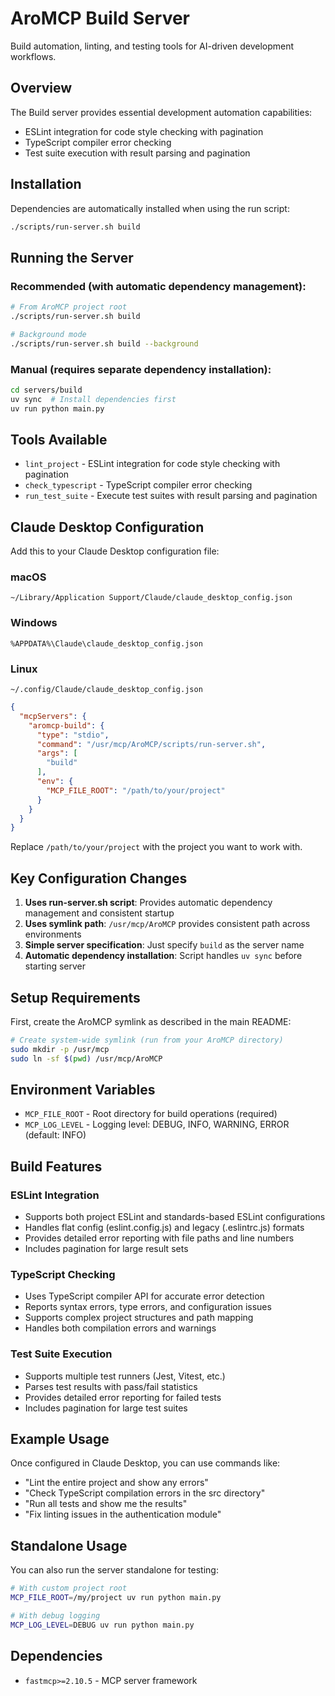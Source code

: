 # AroMCP Build Server

Build automation, linting, and testing tools for AI-driven development workflows.

## Overview

The Build server provides essential development automation capabilities:
- ESLint integration for code style checking with pagination
- TypeScript compiler error checking
- Test suite execution with result parsing and pagination

## Installation

Dependencies are automatically installed when using the run script:

```bash
./scripts/run-server.sh build
```

## Running the Server

### Recommended (with automatic dependency management):
```bash
# From AroMCP project root
./scripts/run-server.sh build

# Background mode
./scripts/run-server.sh build --background
```

### Manual (requires separate dependency installation):
```bash
cd servers/build
uv sync  # Install dependencies first
uv run python main.py
```

## Tools Available

- `lint_project` - ESLint integration for code style checking with pagination
- `check_typescript` - TypeScript compiler error checking  
- `run_test_suite` - Execute test suites with result parsing and pagination

## Claude Desktop Configuration

Add this to your Claude Desktop configuration file:

### macOS
`~/Library/Application Support/Claude/claude_desktop_config.json`

### Windows
`%APPDATA%\Claude\claude_desktop_config.json`

### Linux
`~/.config/Claude/claude_desktop_config.json`

```json
{
  "mcpServers": {
    "aromcp-build": {
      "type": "stdio",
      "command": "/usr/mcp/AroMCP/scripts/run-server.sh",
      "args": [
        "build"
      ],
      "env": {
        "MCP_FILE_ROOT": "/path/to/your/project"
      }
    }
  }
}
```

Replace `/path/to/your/project` with the project you want to work with.

## Key Configuration Changes

1. **Uses run-server.sh script**: Provides automatic dependency management and consistent startup
2. **Uses symlink path**: `/usr/mcp/AroMCP` provides consistent path across environments
3. **Simple server specification**: Just specify `build` as the server name
4. **Automatic dependency installation**: Script handles `uv sync` before starting server

## Setup Requirements

First, create the AroMCP symlink as described in the main README:

```bash
# Create system-wide symlink (run from your AroMCP directory)
sudo mkdir -p /usr/mcp
sudo ln -sf $(pwd) /usr/mcp/AroMCP
```

## Environment Variables

- `MCP_FILE_ROOT` - Root directory for build operations (required)
- `MCP_LOG_LEVEL` - Logging level: DEBUG, INFO, WARNING, ERROR (default: INFO)

## Build Features

### ESLint Integration
- Supports both project ESLint and standards-based ESLint configurations
- Handles flat config (eslint.config.js) and legacy (.eslintrc.js) formats
- Provides detailed error reporting with file paths and line numbers
- Includes pagination for large result sets

### TypeScript Checking
- Uses TypeScript compiler API for accurate error detection
- Reports syntax errors, type errors, and configuration issues
- Supports complex project structures and path mapping
- Handles both compilation errors and warnings

### Test Suite Execution
- Supports multiple test runners (Jest, Vitest, etc.)
- Parses test results with pass/fail statistics
- Provides detailed error reporting for failed tests
- Includes pagination for large test suites

## Example Usage

Once configured in Claude Desktop, you can use commands like:

- "Lint the entire project and show any errors"
- "Check TypeScript compilation errors in the src directory"
- "Run all tests and show me the results"
- "Fix linting issues in the authentication module"

## Standalone Usage

You can also run the server standalone for testing:

```bash
# With custom project root
MCP_FILE_ROOT=/my/project uv run python main.py

# With debug logging
MCP_LOG_LEVEL=DEBUG uv run python main.py
```

## Dependencies

- `fastmcp>=2.10.5` - MCP server framework